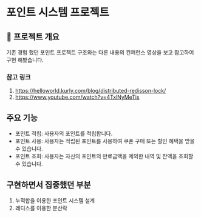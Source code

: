 # 포인트 시스템 프로젝트

## 📌 프로젝트 개요

기존 경험 했던 포인트 프로젝트 구조와는 다른 내용의 컨퍼런스 영상을 보고 참고하여 구현 해봤습니다.   

### 참고 링크
1. https://helloworld.kurly.com/blog/distributed-redisson-lock/
2. https://www.youtube.com/watch?v=4TxlNyMeTis

## 주요 기능
- 포인트 적립: 사용자의 포인트를 적립합니다.  
- 포인트 사용: 사용자는 적립된 포인트를 사용하여 쿠폰 구매 또는 할인 혜택을 받을 수 있습니다.  
- 포인트 조회: 사용자는 자신의 포인트의 만료금액을 제외한 내역 및 잔액을 조회할 수 있습니다. 

## **구현하면서 집중했던 부분**

1. 누적합을 이용한 포인트 시스템 설계
2. 레디스를 이용한 분산락

